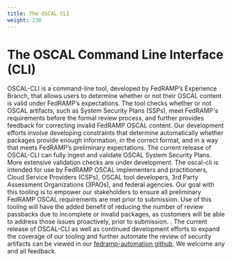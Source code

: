 ```yaml
---
title: The OSCAL CLI
weight: 230
---
```

# The OSCAL Command Line Interface (CLI)

OSCAL-CLI is a command-line tool, developed by FedRAMP’s Experience Branch, that allows users to determine whether or not their OSCAL content is valid under FedRAMP’s expectations. The tool checks whether or not OSCAL artifacts, such as System Security Plans (SSPs), meet FedRAMP's requirements before the formal review process, and further provides feedback for correcting invalid FedRAMP OSCAL content. 
Our development efforts involve developing constraints that determine automatically whether packages provide enough information, in the correct format, and in a way that meets FedRAMP’s preliminary expectations. The current release of OSCAL-CLI can fully ingest and validate OSCAL System Security Plans. More extensive validation checks are under development. 
The oscal-cli is intended for use by FedRAMP OSCAL implementers and practitioners, Cloud Service Providers (CSPs), OSCAL tool developers, 3rd Party Assessment Organizations (3PAOs), and federal agencies. Our goal with this tooling is to empower our stakeholders to ensure all preliminary FedRAMP OSCAL requirements are met prior to submission. Use of this tooling will have the added benefit of reducing the number of review passbacks due to incomplete or invalid packages, as customers will be able to address those issues proactively, prior to submission. . 
The current release of OSCAL-CLI as well as continued development efforts to expand the coverage of our tooling and further automate the review of security artifacts can be viewed in our [fedramp-automation github](https://github.com/GSA/fedramp-automation). We welcome any and all feedback.

